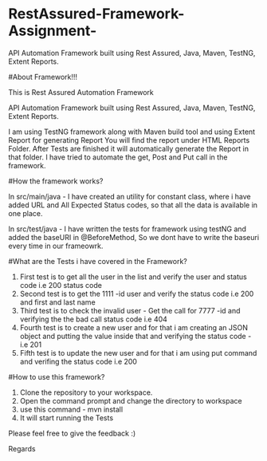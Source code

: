 # RestAssured-Framework-Assignment-
API Automation Framework built using Rest Assured, Java, Maven, TestNG, Extent Reports.

#About Framework!!!

This is Rest Assured Automation Framework

API Automation Framework built using Rest Assured, Java, Maven, TestNG, Extent Reports.

I am using TestNG framework along with Maven build tool and using Extent Report for generating Report You will find the report under HTML Reports Folder. After Tests are finished it will automatically generate the Report in that folder. I have tried to automate the get, Post and Put call in the framework.

#How the framework works?

In src/main/java - I have created an utility for constant class, where i have added URL and All Expected Status codes, so that all the data is available in one place.

In src/test/java - I have written the tests for framework using testNG and added the baseURI in @BeforeMethod, So we dont have to write the baseuri every time in our frameowrk.

#What are the Tests i have covered in the Framework?

1. First test is to get all the user in the list and verify the user and status code i.e 200 status code
2. Second test is to get the 1111 -id user and verify the status code i.e 200 and first and last name
3. Third test is to check the invalid user - Get the call for 7777 -id and verifying the the bad call status code i.e 404
4. Fourth test is to create a new user and for that i am creating an JSON object and putting the value inside that and verifying the status code - i.e 201
5. Fifth test is to update the new user and for that i am using put command and verifing the status code i.e 200

#How to use this framework?

1. Clone the repository to your workspace.
2. Open the command prompt and change the directory to workspace
3. use this command - mvn install
4. It will start running the Tests

Please feel free to give the feedback :)

Regards
